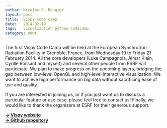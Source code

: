 ```yaml
---
author: Nicolas P. Rougier
layout: post
title:  Vispy code camp
date:   2014-02-19
tags:   visualization python codecamp
category: news
---
```


The first Vispy Code Camp will be held at the European Synchrotron Radiation
Facility in Grenoble, France, from Wednesday 19 to Friday 21 February 2014.
All the core developers (Luke Campagnola, Almar Klein, Cyrille Rossant and
myself) and several other people from ESRF will participate. We plan to make
progress on the upcoming layers, bridging the gap between low-level OpenGL and
high-level interactive visualization. We want to achieve high performance on
big data without sacrificing ease of use and quality.

If you are interested in joining us, or if you just want us to discuss a
particular feature or use case, please feel free to contact us! Finally, we
would like to thank the organizers at ESRF for their generous support.

[**→ Vispy website**](https://vispy.org)  
[**→ Github repository**](https://github.com/vispy/vispy)
